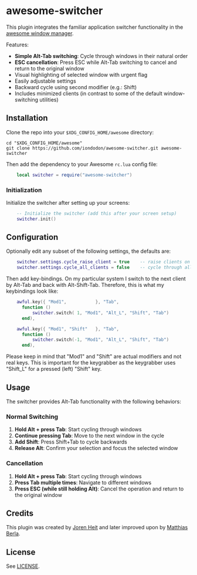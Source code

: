# awesome-switcher

This plugin integrates the familiar application switcher functionality in the
[awesome window manager](https://github.com/awesomeWM/awesome).

Features:

- **Simple Alt-Tab switching**: Cycle through windows in their natural order
- **ESC cancellation**: Press ESC while Alt-Tab switching to cancel and return to the original window
- Visual highlighting of selected window with urgent flag
- Easily adjustable settings
- Backward cycle using second modifier (e.g.: Shift)
- Includes minimized clients (in contrast to some of the default window-switching utilities)

## Installation

Clone the repo into your `$XDG_CONFIG_HOME/awesome` directory:

```Shell
cd "$XDG_CONFIG_HOME/awesome"
git clone https://github.com/iondodon/awesome-switcher.git awesome-switcher
```

Then add the dependency to your Awesome `rc.lua` config file:

```Lua
    local switcher = require("awesome-switcher")
```

### Initialization

Initialize the switcher after setting up your screens:

```Lua
    -- Initialize the switcher (add this after your screen setup)
    switcher.init()
```

## Configuration

Optionally edit any subset of the following settings, the defaults are:

```Lua
    switcher.settings.cycle_raise_client = true    -- raise clients on cycle
    switcher.settings.cycle_all_clients = false    -- cycle through all clients
```

Then add key-bindings. On my particular system I switch to the next client by Alt-Tab and
back with Alt-Shift-Tab. Therefore, this is what my keybindings look like:

```Lua
    awful.key({ "Mod1",           }, "Tab",
      function ()
          switcher.switch( 1, "Mod1", "Alt_L", "Shift", "Tab")
      end),

    awful.key({ "Mod1", "Shift"   }, "Tab",
      function ()
          switcher.switch(-1, "Mod1", "Alt_L", "Shift", "Tab")
      end),
```

Please keep in mind that "Mod1" and "Shift" are actual modifiers and not real keys.
This is important for the keygrabber as the keygrabber uses "Shift_L" for a pressed (left) "Shift" key.

## Usage

The switcher provides Alt-Tab functionality with the following behaviors:

### Normal Switching

1. **Hold Alt + press Tab**: Start cycling through windows
2. **Continue pressing Tab**: Move to the next window in the cycle
3. **Add Shift**: Press Shift+Tab to cycle backwards
4. **Release Alt**: Confirm your selection and focus the selected window

### Cancellation

1. **Hold Alt + press Tab**: Start cycling through windows
2. **Press Tab multiple times**: Navigate to different windows
3. **Press ESC (while still holding Alt)**: Cancel the operation and return to the original window

## Credits

This plugin was created by [Joren Heit](https://github.com/jorenheit)
and later improved upon by [Matthias Berla](https://github.com/berlam).

## License

See [LICENSE](LICENSE).
